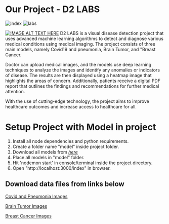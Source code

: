 # Our Project - D2 LABS

![index](https://github.com/Aayush481181/Visual-disease-detection/blob/master/img/index.png?raw=true)
![labs](https://github.com/Aayush481181/Visual-disease-detection/blob/master/img/labs.png?raw=true)

[![IMAGE ALT TEXT HERE](https://tuberanker.com/storage/images/data/can-i-use-someone-elses-video-on-my-youtube-channel.png)](https://youtu.be/onVwxhpYP3Q)
D2 LABS is a visual disease detection project that uses advanced machine learning algorithms to detect and diagnose various medical conditions using medical imaging. The project consists of three main models, namely Covid19 and pneumonia, Brain Tumor, and "Breast Cancer.

Doctor can upload medical images, and the models use deep learning techniques to analyze the images and identify any anomalies or indicators of disease. The results are then displayed using a heatmap image that highlights the areas of concern. Additionally, patients receive a digital PDF report that outlines the findings and recommendations for further medical attention.

With the use of cutting-edge technology, the project aims to improve healthcare outcomes and increase access to healthcare for all.

# Setup Project with Model in project

1. Install all node dependencies and python requirements.
2. Create a folder name "model" inside project folder.
3. Download all models from _[here](https://1drv.ms/u/s!AvwhnJHWc75_sjJdWqEoT3e1uyIb?e=dK6rOB)_
4. Place all models in "model" folder.
5. Hit 'nodemon start' in console/terminal inside the project directory.
6. Open "http://localhost:3000/index" in browser.

## Download data files from links below

[Covid and Pneumonia Images](https://drive.google.com/drive/folders/1hQ5ihPKGIdbe8qNwKIwtmlj1yytZiiNE)

[Brain Tumor Images](https://github.com/sartajbhuvaji/brain-tumor-classification-dataset)

[Breast Cancer Images](https://1drv.ms/f/s!AvwhnJHWc75_sjdq0aAs4TLt-QmM?e=EURe7I)
